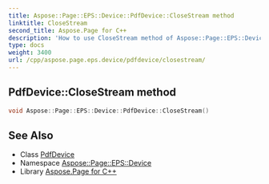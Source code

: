 ```yaml
---
title: Aspose::Page::EPS::Device::PdfDevice::CloseStream method
linktitle: CloseStream
second_title: Aspose.Page for C++
description: 'How to use CloseStream method of Aspose::Page::EPS::Device::PdfDevice class in C++.'
type: docs
weight: 3400
url: /cpp/aspose.page.eps.device/pdfdevice/closestream/
---
```

## PdfDevice::CloseStream method




```cpp
void Aspose::Page::EPS::Device::PdfDevice::CloseStream()
```

## See Also

* Class [PdfDevice](../)
* Namespace [Aspose::Page::EPS::Device](../../)
* Library [Aspose.Page for C++](../../../)
